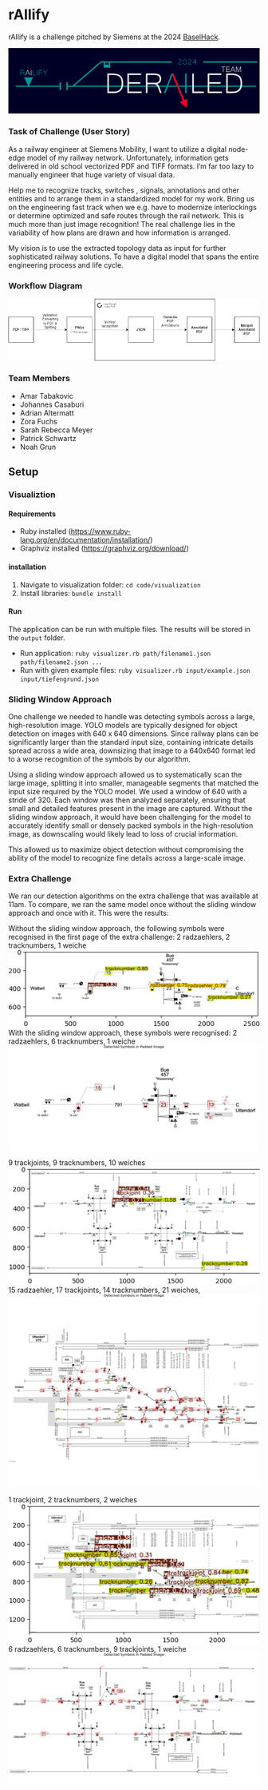 # rAIlify
rAIlify is a challenge pitched by Siemens at the 2024 [BaselHack](https://www.baselhack.ch/). 

![Logo derailed](assets/img/logo_png_w_bg.png)


### Task of Challenge (User Story)
As a railway engineer at Siemens Mobility, I want to utilize a digital node-edge model of my railway network. Unfortunately, information gets delivered in old school vectorized PDF and TIFF formats. I’m far too lazy to manually engineer that huge variety of visual data.

Help me to recognize tracks, switches , signals, annotations and other entities and to arrange them in a standardized model for my work. Bring us on the engineering fast track when we e.g. have to modernize interlockings or determine optimized and safe routes through the rail network. This is much more than just image recognition! The real challenge lies in the variability of how plans are drawn and how information is arranged.

My vision is to use the extracted topology data as input for further sophisticated railway solutions. To have a digital model that spans the entire engineering process and life cycle.

### Workflow Diagram
![Workflow Diagram](documentation/Dataflow_diagram_png.png)

### Team Members 
* Amar Tabakovic
* Johannes Casaburi
* Adrian Altermatt
* Zora Fuchs
* Sarah Rebecca Meyer
* Patrick Schwartz
* Noah Grun

## Setup

### Visualiztion

#### Requirements

- Ruby installed (https://www.ruby-lang.org/en/documentation/installation/)
- Graphviz installed (https://graphviz.org/download/)

#### installation

1. Navigate to visualization folder: `cd code/visualization`
2. Install libraries: `bundle install`

#### Run

The application can be run with multiple files. The results will be stored in the `output` folder.

- Run application: `ruby visualizer.rb path/filename1.json path/filename2.json ...`
- Run with given example files: `ruby visualizer.rb input/example.json input/tiefengrund.json`

### Sliding Window Approach
One challenge we needed to handle was detecting symbols across a large, high-resolution image. YOLO models are typically designed for object detection on images with 640 x 640 dimensions. Since railway plans can be significantly larger than the standard input size, containing intricate details spread across a wide area, downsizing that image to a 640x640 format led to a worse recognition of the symbols by our algorithm. 

Using a sliding window approach allowed us to systematically scan the large image, splitting it into smaller, manageable segments that matched the input size required by the YOLO model. We used a window of 640 with a stride of 320. Each window was then analyzed separately, ensuring that small and detailed features present in the image are captured. Without the sliding window approach, it would have been challenging for the model to accurately identify small or densely packed symbols in the high-resolution image, as downscaling would likely lead to loss of crucial information.

This allowed us to maximize object detection without compromising the ability of the model to recognize fine details across a large-scale image.

### Extra Challenge
We ran our detection algorithms on the extra challenge that was available at 11am. To compare, we ran the same model once without the sliding window approach and once with it. 
This were the results:

Without the sliding window approach, the following symbols were recognised in the first page of the extra challenge:
2 radzaehlers, 2 tracknumbers, 1 weiche
![Extra 1 Before](assets/img/extra1_before.png)
With the sliding window approach, these symbols were recognised:
2 radzaehlers, 6 tracknumbers, 1 weiche
![Extra 1 After](assets/img/extra1_after.png)

9 trackjoints, 9 tracknumbers, 10 weiches
![Extra 2 Before](assets/img/extra2_before.png)
15 radzaehler, 17 trackjoints, 14 tracknumbers, 21 weiches, 
![Extra 2 After](assets/img/extra2_after.png)

1 trackjoint, 2 tracknumbers, 2 weiches
![Extra 3 Before](assets/img/extra3_before.png)
6 radzaehlers, 6 tracknumbers, 9 trackjoints, 1 weiche
![Extra 3 After](assets/img/extra3_after.png)